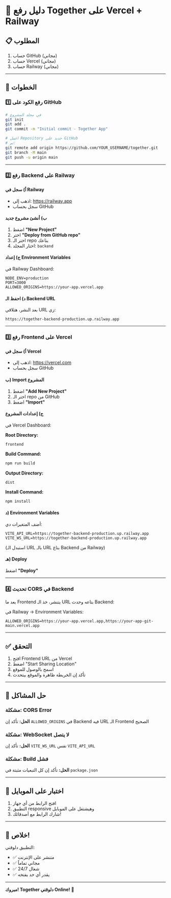 # 🚀 دليل رفع Together على Vercel + Railway

## 📋 المطلوب

1. حساب GitHub (مجاني)
2. حساب Vercel (مجاني)
3. حساب Railway (مجاني)

---

## 🎯 الخطوات

### 1️⃣ رفع الكود على GitHub

```bash
# في مجلد المشروع
git init
git add .
git commit -m "Initial commit - Together App"

# اعمل Repository جديد على GitHub
# ثم:
git remote add origin https://github.com/YOUR_USERNAME/together.git
git branch -M main
git push -u origin main
```

---

### 2️⃣ رفع Backend على Railway

#### أ) سجل في Railway
- اذهب إلى: https://railway.app
- سجل بحساب GitHub

#### ب) أنشئ مشروع جديد
1. اضغط **"New Project"**
2. اختر **"Deploy from GitHub repo"**
3. اختر الـ repo بتاعك
4. اختار المجلد: `backend`

#### ج) إعداد Environment Variables
في Railway Dashboard:
```env
NODE_ENV=production
PORT=3000
ALLOWED_ORIGINS=https://your-app.vercel.app
```

#### د) احفظ الـ Backend URL
بعد النشر، هتلاقي URL زي:
```
https://together-backend-production.up.railway.app
```

---

### 3️⃣ رفع Frontend على Vercel

#### أ) سجل في Vercel
- اذهب إلى: https://vercel.com
- سجل بحساب GitHub

#### ب) Import المشروع
1. اضغط **"Add New Project"**
2. اختر الـ repo من GitHub
3. اضغط **"Import"**

#### ج) إعدادات المشروع
في Vercel Dashboard:

**Root Directory:**
```
frontend
```

**Build Command:**
```bash
npm run build
```

**Output Directory:**
```
dist
```

**Install Command:**
```bash
npm install
```

#### د) Environment Variables
أضف المتغيرات دي:
```env
VITE_API_URL=https://together-backend-production.up.railway.app
VITE_WS_URL=https://together-backend-production.up.railway.app
```

(استبدل الـ URL بالـ URL بتاع Backend من Railway)

#### هـ) Deploy
اضغط **"Deploy"**

---

### 4️⃣ تحديث CORS في Backend

بعد ما Frontend يتنشر، خذ الـ URL بتاعه وحدث Backend:

في Railway → Environment Variables:
```env
ALLOWED_ORIGINS=https://your-app.vercel.app,https://your-app-git-main.vercel.app
```

---

## ✅ التحقق

1. افتح Frontend URL من Vercel
2. اضغط "Start Sharing Location"
3. اسمح بالوصول للموقع
4. تأكد إن الخريطة ظاهرة والموقع بيتحدث

---

## 🔧 حل المشاكل

### مشكلة: CORS Error
**الحل:** تأكد إن `ALLOWED_ORIGINS` في Backend فيه URL الـ Frontend الصحيح

### مشكلة: WebSocket لا يتصل
**الحل:** تأكد إن `VITE_WS_URL` نفس `VITE_API_URL`

### مشكلة: Build فشل
**الحل:** تأكد إن كل التبعيات مثبتة في `package.json`

---

## 📱 اختبار على الموبايل

1. افتح الرابط من أي جهاز
2. التطبيق responsive وهيشتغل على الموبايل
3. شارك الرابط مع أصدقائك!

---

## 🎉 خلاص!

التطبيق دلوقتي:
- ✅ متنشر على الإنترنت
- ✅ مجاني تماماً
- ✅ شغال 24/7
- ✅ يقدر أي حد يفتحه

---

**مبروك! Together دلوقتي Online! 🎊**

